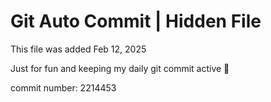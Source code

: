 # Git Auto Commit | Hidden File

This file was added Feb 12, 2025

Just for fun and keeping my daily git commit active 🤪

commit number: 2214453
